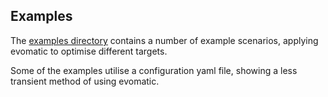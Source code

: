 ## Examples

The [examples
directory](https://github.com/Robert-Forrest/evomatic/tree/main/examples)
contains a number of example scenarios, applying evomatic to optimise different
targets.

Some of the examples utilise a configuration yaml file, showing a less transient
method of using evomatic.
